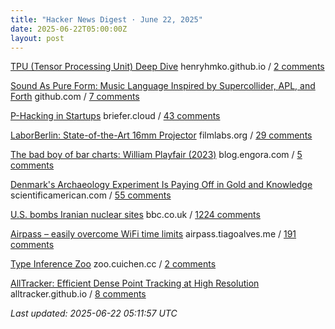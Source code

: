 ```yaml
---
title: "Hacker News Digest · June 22, 2025"
date: 2025-06-22T05:00:00Z
layout: post
---
```


[TPU (Tensor Processing Unit) Deep Dive](https://henryhmko.github.io/posts/tpu/tpu.html)  henryhmko.github.io / [2 comments](https://news.ycombinator.com/item?id=44342977)

[Sound As Pure Form: Music Language Inspired by Supercollider, APL, and Forth](https://github.com/lfnoise/sapf)  github.com / [7 comments](https://news.ycombinator.com/item?id=44342731)

[P-Hacking in Startups](https://briefer.cloud/blog/posts/p-hacking/)  briefer.cloud / [43 comments](https://news.ycombinator.com/item?id=44308328)

[LaborBerlin: State-of-the-Art 16mm Projector](https://www.filmlabs.org/wiki/en/meetings_projects/spectral/laborberlin16mmprojector/start)  filmlabs.org / [29 comments](https://news.ycombinator.com/item?id=44340386)

[The bad boy of bar charts: William Playfair (2023)](https://blog.engora.com/2023/05/the-bad-boy-of-bar-charts-william.html)  blog.engora.com / [5 comments](https://news.ycombinator.com/item?id=44309734)

[Denmark's Archaeology Experiment Is Paying Off in Gold and Knowledge](https://www.scientificamerican.com/article/denmark-let-amateurs-dig-for-treasure-and-it-paid-off/)  scientificamerican.com / [55 comments](https://news.ycombinator.com/item?id=44309191)

[U.S. bombs Iranian nuclear sites](https://www.bbc.co.uk/news/live/ckg3rzj8emjt)  bbc.co.uk / [1224 comments](https://news.ycombinator.com/item?id=44341639)

[Airpass – easily overcome WiFi time limits](https://airpass.tiagoalves.me/)  airpass.tiagoalves.me / [191 comments](https://news.ycombinator.com/item?id=44310763)

[Type Inference Zoo](https://zoo.cuichen.cc/)  zoo.cuichen.cc / [2 comments](https://news.ycombinator.com/item?id=44307667)

[AllTracker: Efficient Dense Point Tracking at High Resolution](https://alltracker.github.io/)  alltracker.github.io / [8 comments](https://news.ycombinator.com/item?id=44339076)


_Last updated: 2025-06-22 05:11:57 UTC_
